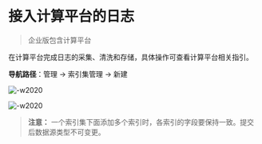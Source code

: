 # 接入计算平台的日志

> 企业版包含计算平台

在计算平台完成日志的采集、清洗和存储，具体操作可查看计算平台相关指引。

**导航路径**：管理  →  索引集管理  →  新建

![-w2020](../media/2019-12-13-17-20-24.jpg)

![-w2020](../media/2019-12-13-17-22-43.jpg)

> **注意：** 一个索引集下面添加多个索引时，各索引的字段要保持一致。提交后数据源类型不可变更。

